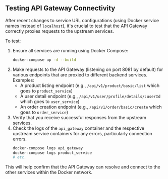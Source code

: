 ## Testing API Gateway Connectivity

After recent changes to service URL configurations (using Docker service names instead of `localhost`), it's crucial to test that the API Gateway correctly proxies requests to the upstream services.

To test:
1. Ensure all services are running using Docker Compose:
   ```bash
   docker-compose up -d --build
   ```
2. Make requests to the API Gateway (listening on port 8081 by default) for various endpoints that are proxied to different backend services. Examples:
    - A product listing endpoint (e.g., `/api/v1/product/basic/list` which goes to `product_service`)
    - A user detail endpoint (e.g., `/api/v1/user/profile/details/:userId` which goes to `user_service`)
    - An order creation endpoint (e.g., `/api/v1/order/basic/create` which goes to `order_service`)
3. Verify that you receive successful responses from the upstream services.
4. Check the logs of the `api_gateway` container and the respective upstream service containers for any errors, particularly connection errors.
   ```bash
   docker-compose logs api_gateway
   docker-compose logs product_service
   # etc.
   ```
This will help confirm that the API Gateway can resolve and connect to the other services within the Docker network.
